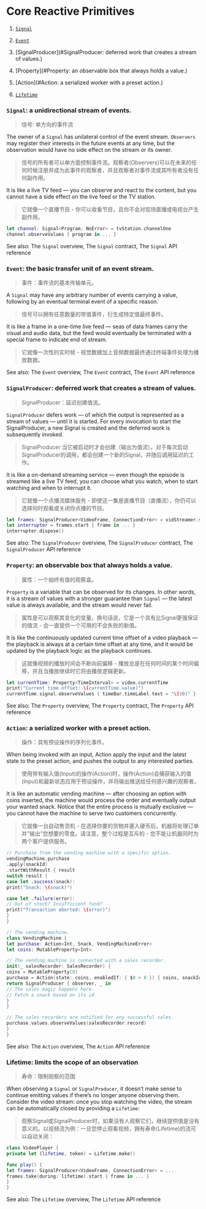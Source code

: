 # Core Reactive Primitives

1. [`Signal`](#signal-a-unidirectional-stream-of-events)

1. [`Event`](#event-the-basic-transfer-unit-of-an-event-stream)

1. [SIgnalProducer](#SignalProducer: deferred work that creates a stream of values.)

1. [Property](#Property: an observable box that always holds a value.)

1. [Action](#Action: a serialized worker with a preset action.)

1. [`Lifetime`](#lifetime-limits-the-scope-of-an-observation)

### `Signal`: a unidirectional stream of events.

> 信号: 单方向的事件流

The owner of a ```Signal``` has unilateral control of the event stream. ```Observers``` may register their interests in the future events at any time, but the observation would have no side effect on the stream or its owner.

> 信号的所有者可以单方面控制事件流。观察者(Observers)可以在未来的任何时候注册并成为此事件的观察者，并且观察者对事件流或其所有者没有任何副作用。

It is like a live TV feed — you can observe and react to the content, but you cannot have a side effect on the live feed or the TV station.

> 它就像一个直播节目 - 你可以收看节目，且你不会对现场直播或电视台产生副作用。

```swift
let channel: Signal<Program, NoError> = tvStation.channelOne
channel.observeValues { program in ... }
```

See also: The ```Signal``` overview, The ```Signal``` contract, The ```Signal``` API reference

### `Event`: the basic transfer unit of an event stream.

> 事件：事件流的基本传输单元。

A ```Signal``` may have any arbitrary number of events carrying a value, following by an eventual terminal event of a specific reason.

> 信号可以拥有任意数量的带值事件，衍生成特定值最终事件。

It is like a frame in a one-time live feed — seas of data frames carry the visual and audio data, but the feed would eventually be terminated with a special frame to indicate end of stream.

> 它就像一次性的实时帧 - 视觉数据加上音频数据最终通过终端事件处理为播放数据。

See also: The ```Event``` overview, The ```Event``` contract, The ```Event``` API reference

### `SignalProducer`: deferred work that creates a stream of values.

> SignalProducer：延迟创建值流。

`SignalProducer` defers work — of which the output is represented as a stream of values — until it is started. For every invocation to start the SignalProducer, a new Signal is created and the deferred work is subsequently invoked.

> SignalProducer 当它被启动时才会创建（输出为值流）。对于每次启动SignalProducer的调用，都会创建一个新的Signal，并随后调用延迟的工作。

It is like a on-demand streaming service — even though the episode is streamed like a live TV feed, you can choose what you watch, when to start watching and when to interrupt it.

> 它就像一个点播流媒体服务 - 即使这一集是直播节目（直播流），你仍可以选择何时观看或关闭你点播的节目。

```swift
let frames: SignalProducer<VideoFrame, ConnectionError> = vidStreamer.streamAsset(id: tvShowId)
let interrupter = frames.start { frame in ... }
interrupter.dispose()
```

See also: The ```SignalProducer``` overview, The ```SignalProducer``` contract, The ```SignalProducer``` API reference

### `Property`: an observable box that always holds a value.

> 属性：一个始终有值的观察盒。

```Property``` is a variable that can be observed for its changes. In other words, it is a stream of values with a stronger guarantee than ```Signal``` — the latest value is always available, and the stream would never fail.

> 属性是可以观察其变化的变量。换句话说，它是一个具有比Signal更强保证的值流 - 会一直提供一个可用的不会失败的新值。

It is like the continuously updated current time offset of a video playback — the playback is always at a certain time offset at any time, and it would be updated by the playback logic as the playback continues.

> 这就像视频的播放时间会不断向前偏移 - 播放总是在任何时间的某个时间偏移，并且当播放继续时它将由播放逻辑更新。

```swift
let currentTime: Property<TimeInterval> = video.currentTime
print("Current time offset: \(currentTime.value)")
currentTime.signal.observeValues { timeBar.timeLabel.text = "\($0)" }
```

See also: The ```Property``` overview, The ```Property``` contract, The ```Property``` API reference

### `Action`: a serialized worker with a preset action.

> 操作：具有预设操作的序列化事件。

When being invoked with an input, Action apply the input and the latest state to the preset action, and pushes the output to any interested parties.

> 使用带有输入值(Input)的操作(Action)时，操作(Action)会捕获输入的值(Input)和最新状态应用于预设操作，并将输出推送给任何感兴趣的观察者。

It is like an automatic vending machine — after choosing an option with coins inserted, the machine would process the order and eventually output your wanted snack. Notice that the entire process is mutually exclusive — you cannot have the machine to serve two customers concurrently.

> 它就像一台自动售货机 - 在选择你要的货物并塞入硬币后，机器将处理订单并"输出"您想要的零食。请注意，整个过程是互斥的 - 您不能让机器同时为两个客户提供服务。

```swift
// Purchase from the vending machine with a specific option.
vendingMachine.purchase
.apply(snackId)
.startWithResult { result
switch result {
case let .success(snack):
print("Snack: \(snack)")

case let .failure(error):
// Out of stock? Insufficient fund?
print("Transaction aborted: \(error)")
}
}

// The vending machine.
class VendingMachine {
let purchase: Action<Int, Snack, VendingMachineError>
let coins: MutableProperty<Int>

// The vending machine is connected with a sales recorder.
init(_ salesRecorder: SalesRecorder) {
coins = MutableProperty(0)
purchase = Action(state: coins, enabledIf: { $0 > 0 }) { coins, snackId in
return SignalProducer { observer, _ in
// The sales magic happens here.
// Fetch a snack based on its id
}
}

// The sales recorders are notified for any successful sales.
purchase.values.observeValues(salesRecorder.record)
}
}
```

See also: The ```Action``` overview, The ```Action``` API reference

### Lifetime: limits the scope of an observation

> 寿命：限制观察的范围

When observing a ```Signal``` or ```SignalProducer```, it doesn’t make sense to continue emitting values if there’s no longer anyone observing them. Consider the video stream: once you stop watching the video, the stream can be automatically closed by providing a ```Lifetime```:

> 观察Signal或SignalProducer时，如果没有人观察它们，继续提供值是没有意义的。以视频流为例：一旦您停止观看视频，拥有寿命(Lifetime)的流可以自动关闭：

```swift
class VideoPlayer {
private let (lifetime, token) = Lifetime.make()

func play() {
let frames: SignalProducer<VideoFrame, ConnectionError> = ...
frames.take(during: lifetime).start { frame in ... }
}
}
```

See also: The ```Lifetime``` overview, The ```Lifetime``` API reference
